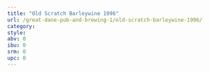 ```yaml
---
title: "Old Scratch Barleywine 1996"
url: /great-dane-pub-and-brewing-1/old-scratch-barleywine-1996/
category: 
style: 
abv: 0
ibu: 0
srm: 0
upc: 0
---
```


